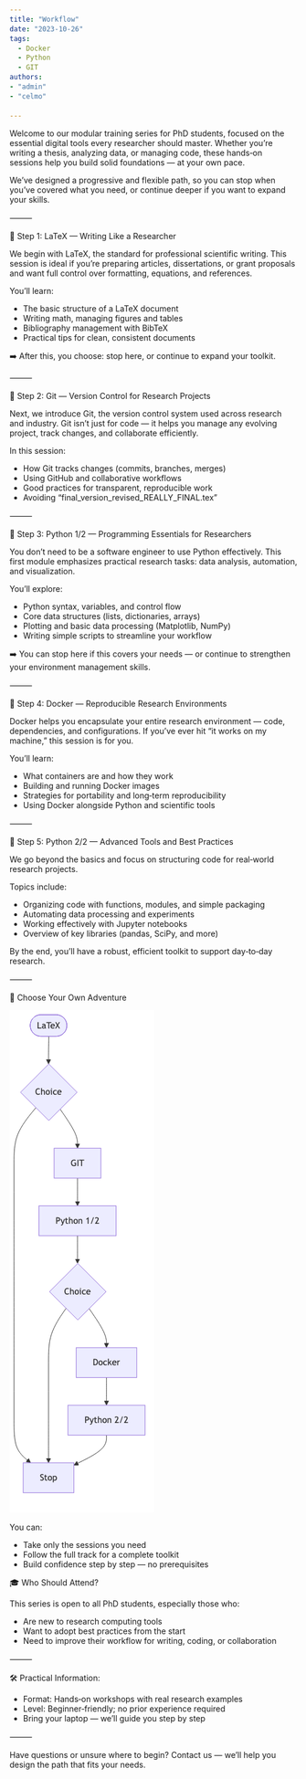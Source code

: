 ```yaml
---
title: "Workflow"
date: "2023-10-26"
tags:
  - Docker
  - Python
  - GIT
authors:
- "admin"
- "celmo"

---
```


Welcome to our modular training series for PhD students, focused on the essential digital tools every researcher should master. Whether you’re writing a thesis, analyzing data, or managing code, these hands‑on sessions help you build solid foundations — at your own pace.

We’ve designed a progressive and flexible path, so you can stop when you’ve covered what you need, or continue deeper if you want to expand your skills.

⸻

📄 Step 1: LaTeX — Writing Like a Researcher

We begin with LaTeX, the standard for professional scientific writing. This session is ideal if you’re preparing articles, dissertations, or grant proposals and want full control over formatting, equations, and references.

You’ll learn:

-	The basic structure of a LaTeX document
-	Writing math, managing figures and tables
-	Bibliography management with BibTeX
-	Practical tips for clean, consistent documents

➡️ After this, you choose: stop here, or continue to expand your toolkit.

⸻

🔄 Step 2: Git — Version Control for Research Projects

Next, we introduce Git, the version control system used across research and industry. Git isn’t just for code — it helps you manage any evolving project, track changes, and collaborate efficiently.

In this session:

-	How Git tracks changes (commits, branches, merges)
-	Using GitHub and collaborative workflows
-	Good practices for transparent, reproducible work
-	Avoiding “final_version_revised_REALLY_FINAL.tex”

⸻

🐍 Step 3: Python 1/2 — Programming Essentials for Researchers

You don’t need to be a software engineer to use Python effectively. This first module emphasizes practical research tasks: data analysis, automation, and visualization.

You’ll explore:

-	Python syntax, variables, and control flow
-	Core data structures (lists, dictionaries, arrays)
-	Plotting and basic data processing (Matplotlib, NumPy)
-	Writing simple scripts to streamline your workflow

➡️ You can stop here if this covers your needs — or continue to strengthen your environment management skills.

⸻

🐳 Step 4: Docker — Reproducible Research Environments

Docker helps you encapsulate your entire research environment — code, dependencies, and configurations. If you’ve ever hit “it works on my machine,” this session is for you.

You’ll learn:

-	What containers are and how they work
-	Building and running Docker images
-	Strategies for portability and long‑term reproducibility
-	Using Docker alongside Python and scientific tools

⸻

🧠 Step 5: Python 2/2 — Advanced Tools and Best Practices

We go beyond the basics and focus on structuring code for real‑world research projects.

Topics include:

-	Organizing code with functions, modules, and simple packaging
-	Automating data processing and experiments
-	Working effectively with Jupyter notebooks
-	Overview of key libraries (pandas, SciPy, and more)

By the end, you’ll have a robust, efficient toolkit to support day‑to‑day research.

⸻

🧭 Choose Your Own Adventure

![](workflow.png)

You can:

-	Take only the sessions you need
-	Follow the full track for a complete toolkit
-	Build confidence step by step — no prerequisites

🎓 Who Should Attend?

This series is open to all PhD students, especially those who:

-	Are new to research computing tools
-	Want to adopt best practices from the start
-	Need to improve their workflow for writing, coding, or collaboration

⸻

🛠️ Practical Information:

-	Format: Hands‑on workshops with real research examples
-	Level: Beginner‑friendly; no prior experience required
-	Bring your laptop — we’ll guide you step by step

⸻

Have questions or unsure where to begin? Contact us — we’ll help you design the path that fits your needs.

<!--more-->
